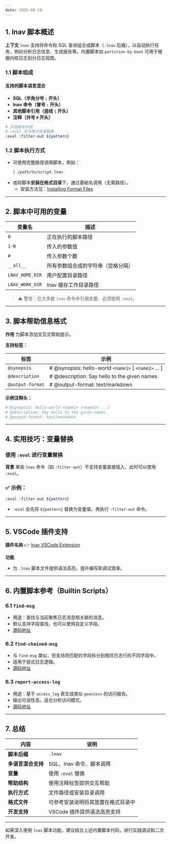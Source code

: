 ```yaml
---
date: 2025-08-18
---
```

## **1. lnav 脚本概述**

**上下文**
`lnav` 支持将命令和 SQL 查询组合成脚本（`.lnav` 后缀），以自动执行任务，例如分析日志信息、生成报告等。内置脚本如 `partition-by-boot` 可用于根据内核日志划分日志视图。

### **1.1 脚本组成**

#### **支持的脚本语言混合**
- **SQL（半角分号 `;` 开头）**
- **lnav 命令（冒号 `:` 开头）**
- **其他脚本引用（竖线 `|` 开头）**
- **注释（井号 `#` 开头）**

```bash
# 示例脚本片段
# :eval 命令用于变量替换
:eval :filter-out ${pattern}
```

### **1.2 脚本执行方式**
- 可使用完整路径调用脚本，例如：
  ```bash
  | /path/to/script.lnav
  ```
- 或将脚本**安装在格式目录**下，通过基础名调用（无需路径）。
  - 安装方法见：[Installing Format Files](formats.html#installing-format-files)

---

## **2. 脚本中可用的变量**

| 变量名             | 描述                |
| --------------- | ----------------- |
| `0`             | 正在执行的脚本路径         |
| `1-N`           | 传入的参数值            |
| `#`             | 传入参数个数            |
| `__all__`       | 所有参数组合成的字符串（空格分隔） |
| `LNAV_HOME_DIR` | 用户配置目录路径          |
| `LNAV_WORK_DIR` | lnav 缓存工作目录路径     |

> ⚠ 警告：在大多数 `lnav` 命令中引用变量，必须使用 `:eval`。

---

## **3. 脚本帮助信息格式**

**作用**
为脚本添加交互式帮助提示。

**支持标签：**

| 标签             | 示例 |
|------------------|------|
| `@synopsis`      | # @synopsis: hello-world `<name1>` [ `<name2>` ... ]
| `@description`   | # @description: Say hello to the given names. |
| `@output-format` | # @output-format: text/markdown |

**示例注释头：**
```bash
# @synopsis: hello-world <name1> [<name2> ...]
# @description: Say hello to the given names.
# @output-format: text/markdown
```

---

## **4. 实用技巧：变量替换**

### **使用 `:eval` 进行变量替换**

**背景**
某些 `lnav` 命令（如 `:filter-out`）不支持变量直接插入，此时可以使用 `:eval`。

### ✅ 示例：
```bash
:eval :filter-out ${pattern}
```
- `:eval` 会先将 `${pattern}` 替换为变量值，再执行 `:filter-out` 命令。

---

## **5. VSCode 插件支持**

**插件名称**
👉 [lnav VSCode Extension](https://marketplace.visualstudio.com/items?itemName=lnav.lnav)

**功能**
- 为 `.lnav` 脚本文件提供语法高亮，提升编写和调试效率。

---

## **6. 内置脚本参考（Builtin Scripts）**

### **6.1 `find-msg`**
- 用途：查找与当前聚焦日志消息相关联的消息。
- 默认支持字段查找，也可以使用自定义字段。
- [源码地址](https://github.com/tstack/lnav/blob/master/src/scripts/find-msg.lnav)

### **6.2 `find-chained-msg`**
- 与 `find-msg` 类似，但支持将匹配的字段拆分到相邻日志行的不同字段中。
- 适用于链式日志逻辑。
- [源码地址](https://github.com/tstack/lnav/blob/master/src/scripts/find-chained-msg.lnav)

### **6.3 `report-access-log`**
- 用途：基于 `access_log` 表生成类似 `goaccess` 的访问报告。
- 输出可读性高，适合分析访问模式。
- [源码地址](https://github.com/tstack/lnav/blob/master/src/scripts/report-access-log.lnav)

---

## **7. 总结**

| 内容 | 说明 |
|------|------|
| **脚本后缀** | `.lnav` |
| **多语言混合支持** | SQL、lnav 命令、脚本调用 |
| **变量** | 使用 `:eval` 替换 |
| **帮助结构** | 使用注释标签提供交互帮助 |
| **执行方式** | 文件路径或安装目录调用 |
| **格式文件** | 可参考安装说明将其放置在格式目录中 |
| **开发支持** | VSCode 插件提供语法高亮支持 |

---

如需深入使用 `lnav` 脚本功能，建议结合上述内置脚本代码，进行实践调试和二次开发。

